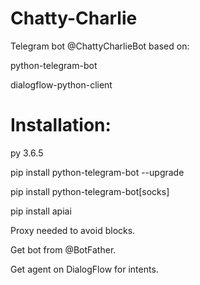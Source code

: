 # Chatty-Charlie

Telegram bot @ChattyCharlieBot based on:

python-telegram-bot

dialogflow-python-client

# Installation:

py 3.6.5

pip install python-telegram-bot --upgrade

pip install python-telegram-bot[socks]

pip install apiai

Proxy needed to avoid blocks.

Get bot from @BotFather.

Get agent on DialogFlow for intents.
